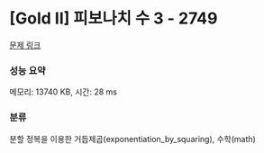 # [Gold II] 피보나치 수 3 - 2749 

[문제 링크](https://www.acmicpc.net/problem/2749) 

### 성능 요약

메모리: 13740 KB, 시간: 28 ms

### 분류

분할 정복을 이용한 거듭제곱(exponentiation_by_squaring), 수학(math)

